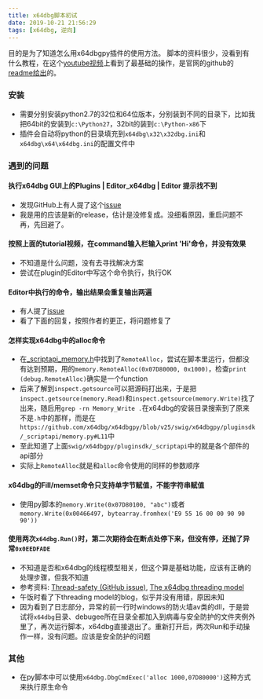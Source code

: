 ```yaml
---
title: x64dbg脚本初试
date: 2019-10-21 21:56:29
tags: [x64dbg, 逆向]
---
```


目的是为了知道怎么用x64dbgpy插件的使用方法。
脚本的资料很少，没看到有什么教程，在这个[youtube视频][1]上看到了最基础的操作，是官网的github的[readme给出][2]的。


### 安装

- 需要分别安装python2.7的32位和64位版本，分别装到不同的目录下，比如我把64bit的安装到`c:\Python27`，32bit的装到`c:\Python-x86`下
- 插件会自动将python的目录填充到`x64dbg\x32\x32dbg.ini`和`x64dbg\x64\x64dbg.ini`的配置文件中

### 遇到的问题

#### 执行x64dbg GUI上的Plugins | Editor_x64dbg | Editor 提示找不到

- 发现GitHub上有人提了这个[issue][3]
- 我是用的应该是新的release，估计是没修复成。没细看原因，重启问题不再，先回避了。

#### 按照上面的tutorial视频，在command输入栏输入print 'Hi'命令，并没有效果

- 不知道是什么问题，没有去寻找解决方案
- 尝试在plugin的Editor中写这个命令执行，执行OK

#### Editor中执行的命令，输出结果会重复输出两遍

- 有人提了[issue][4]
- 看了下面的回复，按照作者的更正，将问题修复了

#### 怎样实现x64dbg中的alloc命令

- 在[_scriptapi_memory.h][5]中找到了`RemoteAlloc`，尝试在脚本里运行，但都没有达到预期，用的`memory.RemoteAlloc(0x07D80000, 0x1000)`，检查`print (debug.RemoteAlloc)`确实是一个function
- 后来了解到`inspect.getsource`可以把源码打出来，于是把`inspect.getsource(memory.Read)`和`inspect.getsource(memory.Write)`找了出来，随后用`grep -rn Memory_Write .`在x64dbg的安装目录搜索到了原来不是`.h`中的那样，而是在`https://github.com/x64dbg/x64dbgpy/blob/v25/swig/x64dbgpy/pluginsdk/_scriptapi/memory.py#L11`中
- 至此知道了上面`swig/x64dbgpy/pluginsdk/_scriptapi`中的就是各个部件的api部分
- 实际上`RemoteAlloc`就是和`alloc`命令使用的同样的参数顺序

#### x64dbg的Fill/memset命令只支持单字节赋值，不能字符串赋值

- 使用py脚本的`memory.Write(0x07D80100, "abc")`或者`memory.Write(0x00466497, bytearray.fromhex('E9 55 16 00 00 90 90 90'))`

#### 使用两次`x64dbg.Run()`时，第二次期待会在断点处停下来，但没有停，还抛了异常`0x0EEDFADE`

- 不知道是否和x64dbg的线程模型相关，但这个算是基础功能，应该有正确的处理步骤，但我不知道
- 参考资料: [Thread-safety (GitHub issue)][6], [The x64dbg threading model][7]
- 午饭时看了下threading model的blog，似乎并没有用错，原因未知
- 因为看到了日志部分，异常的前一行时windows的防火墙av类的dll，于是尝试将`x64dbg`目录、debugee所在目录全都加入到病毒与安全防护的文件夹例外里了，再次运行脚本，x64dbg直接退出了。重新打开后，两次Run和手动操作一样，没有问题。应该是安全防护的问题




### 其他

- 在py脚本中可以使用`x64dbg.DbgCmdExec('alloc 1000,07D80000')`这种方式来执行原生命令



[1]: https://www.youtube.com/watch?v=rIFA6t1Z9Fc&feature=youtu.be
[2]: https://github.com/x64dbg/x64dbgpy/blame/v25/README.md#L9
[3]: https://github.com/techbliss/X64dbg_script_editor/issues/5
[4]: https://github.com/techbliss/X64dbg_script_editor/issues/6
[5]: https://github.com/x64dbg/x64dbgpy/blob/v25/pluginsdk/_scriptapi_memory.h#L13
[6]: https://github.com/x64dbg/x64dbgpy/issues/8
[7]: https://x64dbg.com/blog/2016/10/20/threading-model.html


